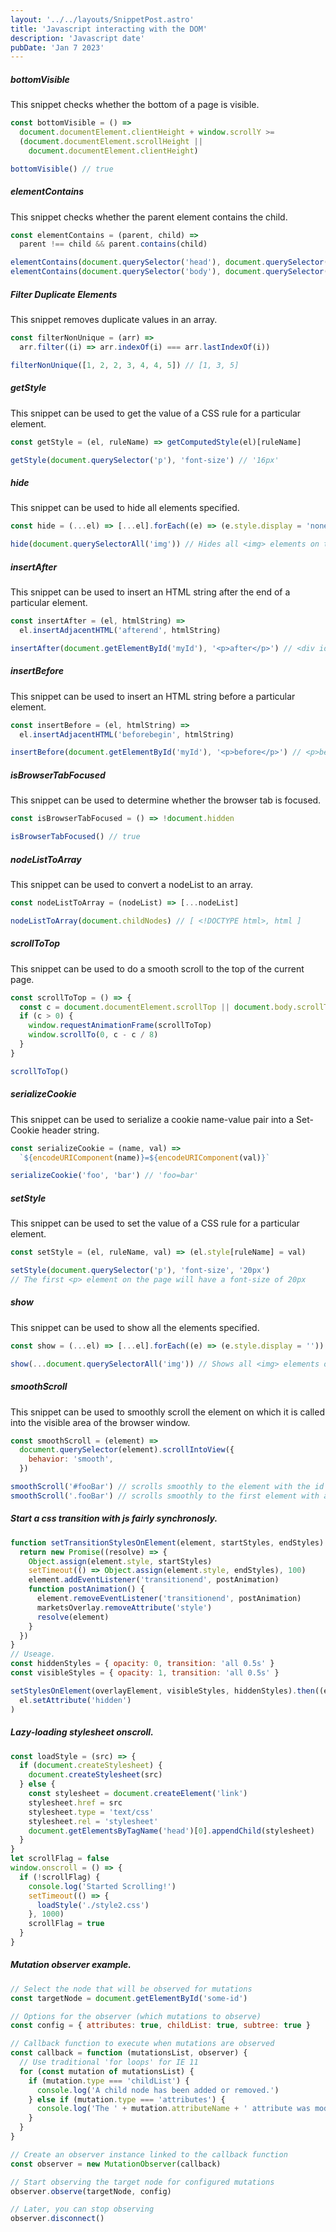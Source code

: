 ```yaml
---
layout: '../../layouts/SnippetPost.astro'
title: 'Javascript interacting with the DOM'
description: 'Javascript date'
pubDate: 'Jan 7 2023'
---
```


##### bottomVisible

This snippet checks whether the bottom of a page is visible.

```javascript
const bottomVisible = () =>
  document.documentElement.clientHeight + window.scrollY >=
  (document.documentElement.scrollHeight ||
    document.documentElement.clientHeight)

bottomVisible() // true
```

##### elementContains

This snippet checks whether the parent element contains the child.

```javascript
const elementContains = (parent, child) =>
  parent !== child && parent.contains(child)

elementContains(document.querySelector('head'), document.querySelector('title')) // true
elementContains(document.querySelector('body'), document.querySelector('body')) // false
```

##### Filter Duplicate Elements

This snippet removes duplicate values in an array.

```javascript
const filterNonUnique = (arr) =>
  arr.filter((i) => arr.indexOf(i) === arr.lastIndexOf(i))

filterNonUnique([1, 2, 2, 3, 4, 4, 5]) // [1, 3, 5]
```

##### getStyle

This snippet can be used to get the value of a CSS rule for a particular element.

```javascript
const getStyle = (el, ruleName) => getComputedStyle(el)[ruleName]

getStyle(document.querySelector('p'), 'font-size') // '16px'
```

##### hide

This snippet can be used to hide all elements specified.

```javascript
const hide = (...el) => [...el].forEach((e) => (e.style.display = 'none'))

hide(document.querySelectorAll('img')) // Hides all <img> elements on the page
```

##### insertAfter

This snippet can be used to insert an HTML string after the end of a particular element.

```javascript
const insertAfter = (el, htmlString) =>
  el.insertAdjacentHTML('afterend', htmlString)

insertAfter(document.getElementById('myId'), '<p>after</p>') // <div id="myId">...</div> <p>after</p>
```

##### insertBefore

This snippet can be used to insert an HTML string before a particular element.

```javascript
const insertBefore = (el, htmlString) =>
  el.insertAdjacentHTML('beforebegin', htmlString)

insertBefore(document.getElementById('myId'), '<p>before</p>') // <p>before</p> <div id="myId">...</div>
```

##### isBrowserTabFocused

This snippet can be used to determine whether the browser tab is focused.

```javascript
const isBrowserTabFocused = () => !document.hidden

isBrowserTabFocused() // true
```

##### nodeListToArray

This snippet can be used to convert a nodeList to an array.

```javascript
const nodeListToArray = (nodeList) => [...nodeList]

nodeListToArray(document.childNodes) // [ <!DOCTYPE html>, html ]
```

##### scrollToTop

This snippet can be used to do a smooth scroll to the top of the current page.

```javascript
const scrollToTop = () => {
  const c = document.documentElement.scrollTop || document.body.scrollTop
  if (c > 0) {
    window.requestAnimationFrame(scrollToTop)
    window.scrollTo(0, c - c / 8)
  }
}

scrollToTop()
```

##### serializeCookie

This snippet can be used to serialize a cookie name-value pair into a Set-Cookie header string.

```javascript
const serializeCookie = (name, val) =>
  `${encodeURIComponent(name)}=${encodeURIComponent(val)}`

serializeCookie('foo', 'bar') // 'foo=bar'
```

##### setStyle

This snippet can be used to set the value of a CSS rule for a particular element.

```javascript
const setStyle = (el, ruleName, val) => (el.style[ruleName] = val)

setStyle(document.querySelector('p'), 'font-size', '20px')
// The first <p> element on the page will have a font-size of 20px
```

##### show

This snippet can be used to show all the elements specified.

```javascript
const show = (...el) => [...el].forEach((e) => (e.style.display = ''))

show(...document.querySelectorAll('img')) // Shows all <img> elements on the page
```

##### smoothScroll

This snippet can be used to smoothly scroll the element on which it is called into the visible area of the browser window.

```javascript
const smoothScroll = (element) =>
  document.querySelector(element).scrollIntoView({
    behavior: 'smooth',
  })

smoothScroll('#fooBar') // scrolls smoothly to the element with the id fooBar
smoothScroll('.fooBar') // scrolls smoothly to the first element with a class of fooBar
```

##### Start a css transition with js fairly synchronosly.

```javascript
function setTransitionStylesOnElement(element, startStyles, endStyles) {
  return new Promise((resolve) => {
    Object.assign(element.style, startStyles)
    setTimeout(() => Object.assign(element.style, endStyles), 100)
    element.addEventListener('transitionend', postAnimation)
    function postAnimation() {
      element.removeEventListener('transitionend', postAnimation)
      marketsOverlay.removeAttribute('style')
      resolve(element)
    }
  })
}
// Useage.
const hiddenStyles = { opacity: 0, transition: 'all 0.5s' }
const visibleStyles = { opacity: 1, transition: 'all 0.5s' }

setStylesOnElement(overlayElement, visibleStyles, hiddenStyles).then((el) =>
  el.setAttribute('hidden')
)
```

##### Lazy-loading stylesheet onscroll.

```javascript
const loadStyle = (src) => {
  if (document.createStylesheet) {
    document.createStylesheet(src)
  } else {
    const stylesheet = document.createElement('link')
    stylesheet.href = src
    stylesheet.type = 'text/css'
    stylesheet.rel = 'stylesheet'
    document.getElementsByTagName('head')[0].appendChild(stylesheet)
  }
}
let scrollFlag = false
window.onscroll = () => {
  if (!scrollFlag) {
    console.log('Started Scrolling!')
    setTimeout(() => {
      loadStyle('./style2.css')
    }, 1000)
    scrollFlag = true
  }
}
```

##### Mutation observer example.

```javascript
// Select the node that will be observed for mutations
const targetNode = document.getElementById('some-id')

// Options for the observer (which mutations to observe)
const config = { attributes: true, childList: true, subtree: true }

// Callback function to execute when mutations are observed
const callback = function (mutationsList, observer) {
  // Use traditional 'for loops' for IE 11
  for (const mutation of mutationsList) {
    if (mutation.type === 'childList') {
      console.log('A child node has been added or removed.')
    } else if (mutation.type === 'attributes') {
      console.log('The ' + mutation.attributeName + ' attribute was modified.')
    }
  }
}

// Create an observer instance linked to the callback function
const observer = new MutationObserver(callback)

// Start observing the target node for configured mutations
observer.observe(targetNode, config)

// Later, you can stop observing
observer.disconnect()
```
